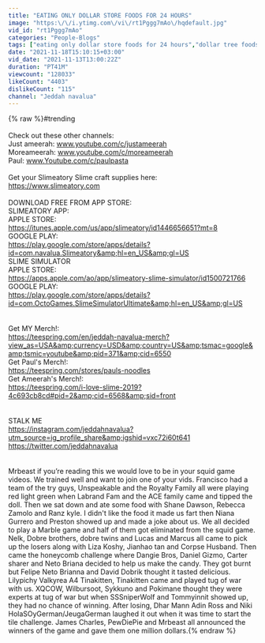 ```yaml
---
title: "EATING ONLY DOLLAR STORE FOODS FOR 24 HOURS"
image: "https:\/\/i.ytimg.com\/vi\/rt1Pggg7mAo\/hqdefault.jpg"
vid_id: "rt1Pggg7mAo"
categories: "People-Blogs"
tags: ["eating only dollar store foods for 24 hours","dollar tree foods","eating only gross foods for 24 hours"]
date: "2021-11-18T15:10:15+03:00"
vid_date: "2021-11-13T13:00:22Z"
duration: "PT41M"
viewcount: "128033"
likeCount: "4403"
dislikeCount: "115"
channel: "Jeddah navalua"
---
```

{% raw %}#trending<br /><br />Check out these other channels:<br />Just ameerah: www.youtube.com/c/justameerah<br />Moreameerah: www.youtube.com/c/moreameerah<br />Paul: www.Youtube.com/c/paulpasta<br /><br />Get your Slimeatory Slime craft supplies here: <br /><a rel="nofollow" target="blank" href="https://www.slimeatory.com">https://www.slimeatory.com</a><br /><br />DOWNLOAD FREE FROM APP STORE:<br />SLIMEATORY APP:<br />APPLE STORE:<br /><a rel="nofollow" target="blank" href="https://itunes.apple.com/us/app/slimeatory/id1446656651?mt=8">https://itunes.apple.com/us/app/slimeatory/id1446656651?mt=8</a><br />GOOGLE PLAY:<br /><a rel="nofollow" target="blank" href="https://play.google.com/store/apps/details?id=com.navalua.Slimeatory&amp;hl=en_US&amp;gl=US">https://play.google.com/store/apps/details?id=com.navalua.Slimeatory&amp;hl=en_US&amp;gl=US</a><br />SLIME SIMULATOR <br />APPLE STORE:<br /><a rel="nofollow" target="blank" href="https://apps.apple.com/ao/app/slimeatory-slime-simulator/id1500721766">https://apps.apple.com/ao/app/slimeatory-slime-simulator/id1500721766</a><br />GOOGLE PLAY:<br /><a rel="nofollow" target="blank" href="https://play.google.com/store/apps/details?id=com.OctoGames.SlimeSimulatorUltimate&amp;hl=en_US&amp;gl=US">https://play.google.com/store/apps/details?id=com.OctoGames.SlimeSimulatorUltimate&amp;hl=en_US&amp;gl=US</a><br /><br /><br />Get MY Merch!:<br /><a rel="nofollow" target="blank" href="https://teespring.com/en/jeddah-navalua-merch?view_as=USA&amp;currency=USD&amp;country=US&amp;tsmac=google&amp;tsmic=youtube&amp;pid=371&amp;cid=6550">https://teespring.com/en/jeddah-navalua-merch?view_as=USA&amp;currency=USD&amp;country=US&amp;tsmac=google&amp;tsmic=youtube&amp;pid=371&amp;cid=6550</a><br />Get Paul's Merch!:<br /><a rel="nofollow" target="blank" href="https://teespring.com/stores/pauls-noodles">https://teespring.com/stores/pauls-noodles</a><br />Get Ameerah's Merch!:<br /><a rel="nofollow" target="blank" href="https://teespring.com/i-love-slime-2019?4c693cb8cd#pid=2&amp;cid=6568&amp;sid=front">https://teespring.com/i-love-slime-2019?4c693cb8cd#pid=2&amp;cid=6568&amp;sid=front</a><br /><br /><br />STALK ME<br /><a rel="nofollow" target="blank" href="https://instagram.com/jeddahnavalua?utm_source=ig_profile_share&amp;igshid=vxc72i60t641">https://instagram.com/jeddahnavalua?utm_source=ig_profile_share&amp;igshid=vxc72i60t641</a><br /><a rel="nofollow" target="blank" href="https://twitter.com/jeddahnavalua">https://twitter.com/jeddahnavalua</a><br /><br /><br />Mrbeast if you’re reading this we would love to be in your squid game videos. We trained well and want to join one of your vids. Francisco had a team of the try guys, Unspeakable and the Royalty Family all were playing red light green when Labrand Fam and the ACE family came and tipped the doll. Then we sat down and ate some food with Shane Dawson, Rebecca Zamolo and Ranz kyle. I didn't like the food it made us fart then Niana Gurrero and Preston showed up and made a joke about us. We all decided to play a Marble game and half of them got eliminated from the squid game. Nelk, Dobre brothers, dobre twins and Lucas and Marcus all came to pick up the losers along with Liza Koshy, Jianhao tan and Corpse Husband. Then came the honeycomb challenge where Dangie Bros, Daniel Gizmo, Carter sharer and Neto Briana decided to help us make the candy. They got burnt but Felipe Neto Brianna and David Dobrik thought it tasted delicious. Lilypichy Valkyrea A4 Tinakitten, Tinakitten came and played tug of war with us. XQCOW, Wilbursoot, Sykkuno and Pokimane thought they were experts at tug of war but when SSSniperWolf and Tommyinnit showed up, they had no chance of winning. After losing, Dhar Mann Adin Ross and Niki HolaSOyGerman/JeugaGerman laughed it out when it was time to start the tile challenge. James Charles, PewDiePie and  Mrbeast all announced the winners of the game and gave them one million dollars.{% endraw %}

